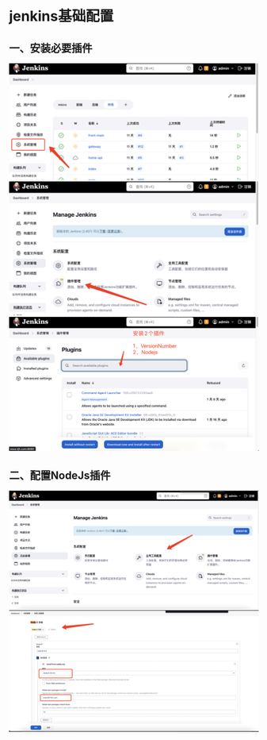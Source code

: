 # jenkins基础配置
## 一、安装必要插件 
![](./assets/3.1.png)
![](./assets/3.2.png)
![](./assets/3.3.png)
## 二、配置NodeJs插件
![](./assets/3.4.png)
![](./assets/3.5.png)
